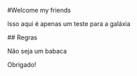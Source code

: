 #Welcome my friends



Isso aqui é apenas um teste para a galáxia



\## Regras



Não seja um babaca



Obrigado!

